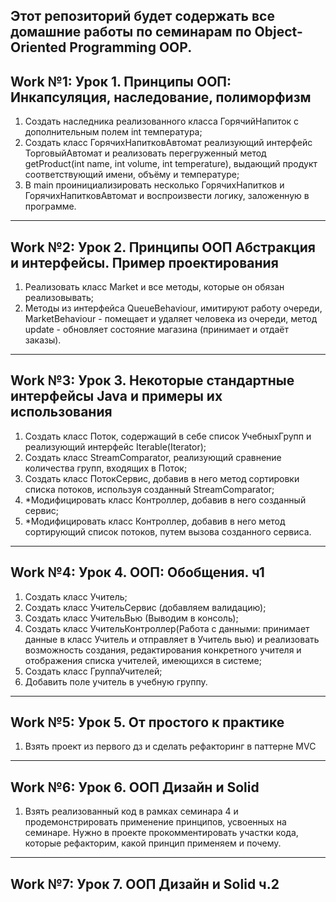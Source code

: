 Этот репозиторий будет содержать все домашние работы по семинарам по Object-Oriented Programming OOP.
--------
Work №1: Урок 1. Принципы ООП: Инкапсуляция, наследование, полиморфизм
--------

 1. Создать наследника реализованного класса ГорячийНапиток с дополнительным полем int температура;
 2. Создать класс ГорячихНапитковАвтомат реализующий интерфейс ТорговыйАвтомат и реализовать перегруженный метод getProduct(int name, int volume, int temperature), выдающий продукт соответствующий имени, объёму и температуре;
 3. В main проинициализировать несколько ГорячихНапитков и ГорячихНапитковАвтомат и воспроизвести логику, заложенную в программе.

--------
Work №2: Урок 2. Принципы ООП Абстракция и интерфейсы. Пример проектирования
--------

1. Реализовать класс Market и все методы, которые он обязан реализовывать;
2. Методы из интерфейса QueueBehaviour, имитируют работу очереди, MarketBehaviour - помещает и удаляет человека из очереди, метод update - обновляет состояние магазина (принимает и отдаёт заказы).

--------
Work №3: Урок 3. Некоторые стандартные интерфейсы Java и примеры их использования
--------

1. Создать класс Поток, содержащий в себе список УчебныхГрупп и реализующий интерфейс Iterable(Iterator);
2. Создать класс StreamComparator, реализующий сравнение количества групп, входящих в Поток;
3. Создать класс ПотокСервис, добавив в него метод сортировки списка потоков, используя созданный StreamComparator;
4. *Модифицировать класс Контроллер, добавив в него созданный сервис;
5. *Модифицировать класс Контроллер, добавив в него метод сортирующий список потоков, путем вызова созданного сервиса.

--------
Work №4: Урок 4. ООП: Обобщения. ч1
--------

1. Создать класс Учитель;
2. Создать класс УчительСервис (добавляем валидацию);
3. Создать класс УчительВью (Выводим в консоль);
4. Создать класс УчительКонтроллер(Работа с данными: принимает данные в класс Учитель и отправляет в Учитель вью) и реализовать возможность создания, редактирования конкретного учителя и отображения списка учителей, имеющихся в системе;
5. Создать класс ГруппаУчителей;
6. Добавить поле учитель в учебную группу.

--------
Work №5: Урок 5. От простого к практике
--------

1. Взять проект из первого дз и сделать рефакторинг в паттерне MVC

--------
Work №6: Урок 6. ООП Дизайн и Solid
--------

1. Взять реализованный код в рамках семинара 4 и продемонстрировать применение принципов, усвоенных на семинаре. Нужно в проекте прокомментировать участки кода, которые рефакторим, какой принцип применяем и почему.

--------
Work №7: Урок 7. ООП Дизайн и Solid ч.2
--------
